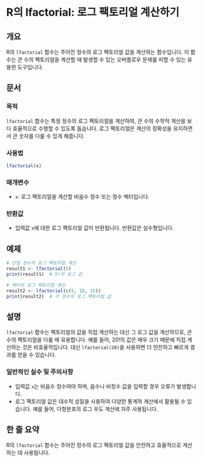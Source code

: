 <!--
Meta Description: # R의 lfactorial: 로그 팩토리얼 계산하기 ## 개요 R의 `lfactorial` 함수는 주어진 정수의 로그 팩토리얼 값을 계산하는 함수입니다. 이 함수는 큰 수의 팩토리얼을 계산할 때 발생할 수 있는 오버플로우 문제를 피할 수 있는 유용한 도구입니다. ##...
Meta Keywords: lfactorial, 팩토리얼, 함수는, 정수의, 계산하는
-->

# R의 lfactorial: 로그 팩토리얼 계산하기

## 개요
R의 `lfactorial` 함수는 주어진 정수의 로그 팩토리얼 값을 계산하는 함수입니다. 이 함수는 큰 수의 팩토리얼을 계산할 때 발생할 수 있는 오버플로우 문제를 피할 수 있는 유용한 도구입니다.

## 문서
### 목적
`lfactorial` 함수는 특정 정수의 로그 팩토리얼을 계산하여, 큰 수의 수학적 계산을 보다 효율적으로 수행할 수 있도록 돕습니다. 로그 팩토리얼은 계산의 정확성을 유지하면서 큰 숫자를 다룰 수 있게 해줍니다.

### 사용법
```R
lfactorial(x)
```

### 매개변수
- `x`: 로그 팩토리얼을 계산할 비음수 정수 또는 정수 벡터입니다.

### 반환값
- 입력값 `x`에 대한 로그 팩토리얼 값이 반환됩니다. 반환값은 실수형입니다.

## 예제
```R
# 단일 정수의 로그 팩토리얼 계산
result1 <- lfactorial(5)
print(result1)  # 5!의 로그 값

# 벡터의 로그 팩토리얼 계산
result2 <- lfactorial(c(5, 10, 15))
print(result2)  # 각 정수의 로그 팩토리얼 값
```

## 설명
`lfactorial` 함수는 팩토리얼의 값을 직접 계산하는 대신 그 로그 값을 계산하므로, 큰 수의 팩토리얼을 다룰 때 유용합니다. 예를 들어, 20!의 값은 매우 크기 때문에 직접 계산하는 것은 비효율적입니다. 대신 `lfactorial(20)`을 사용하면 더 안전하고 빠르게 결과를 얻을 수 있습니다.

### 일반적인 실수 및 주의사항
- 입력값 `x`는 비음수 정수여야 하며, 음수나 비정수 값을 입력할 경우 오류가 발생합니다.
- 로그 팩토리얼 값은 대수적 성질을 사용하여 다양한 통계적 계산에서 활용될 수 있습니다. 예를 들어, 다항분포의 로그 우도 계산에 자주 사용됩니다.

## 한 줄 요약
R의 `lfactorial` 함수는 주어진 정수의 로그 팩토리얼 값을 안전하고 효율적으로 계산하는 데 사용됩니다.